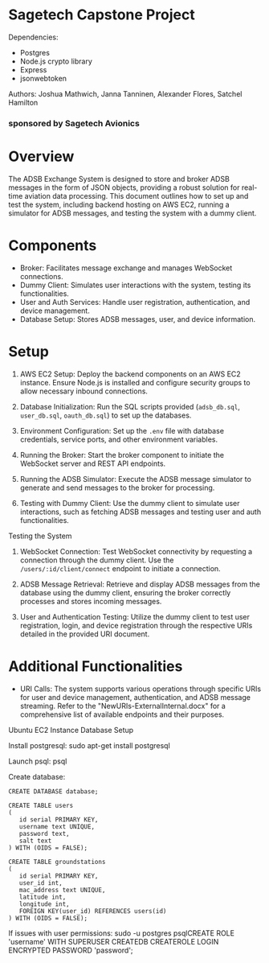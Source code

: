
# Sagetech Capstone Project

Dependencies:
- Postgres
- Node.js crypto library
- Express
- jsonwebtoken

Authors:
Joshua Mathwich,
Janna Tanninen,
Alexander Flores,
Satchel Hamilton
### sponsored by Sagetech Avionics

# Overview

The ADSB Exchange System is designed to store and broker ADSB messages in the form of JSON objects, providing a robust solution for real-time aviation data processing. This document outlines how to set up and test the system, including backend hosting on AWS EC2, running a simulator for ADSB messages, and testing the system with a dummy client.

# Components

- Broker: Facilitates message exchange and manages WebSocket connections.
- Dummy Client: Simulates user interactions with the system, testing its functionalities.
- User and Auth Services: Handle user registration, authentication, and device management.
- Database Setup: Stores ADSB messages, user, and device information.

# Setup

1. AWS EC2 Setup: Deploy the backend components on an AWS EC2 instance. Ensure Node.js is installed and configure security groups to allow necessary inbound connections.

2. Database Initialization: Run the SQL scripts provided (`adsb_db.sql`, `user_db.sql`, `oauth_db.sql`) to set up the databases.

3. Environment Configuration: Set up the `.env` file with database credentials, service ports, and other environment variables.

4. Running the Broker: Start the broker component to initiate the WebSocket server and REST API endpoints.

5. Running the ADSB Simulator: Execute the ADSB message simulator to generate and send messages to the broker for processing.

6. Testing with Dummy Client: Use the dummy client to simulate user interactions, such as fetching ADSB messages and testing user and auth functionalities.

Testing the System

1. WebSocket Connection: Test WebSocket connectivity by requesting a connection through the dummy client. Use the `/users/:id/client/connect` endpoint to initiate a connection.

2. ADSB Message Retrieval: Retrieve and display ADSB messages from the database using the dummy client, ensuring the broker correctly processes and stores incoming messages.

3. User and Authentication Testing: Utilize the dummy client to test user registration, login, and device registration through the respective URIs detailed in the provided URI document.

# Additional Functionalities

- URI Calls: The system supports various operations through specific URIs for user and device management, authentication, and ADSB message streaming. Refer to the "NewURIs-ExternalInternal.docx" for a comprehensive list of available endpoints and their purposes.

Ubuntu EC2 Instance Database Setup

Install postgresql:  sudo apt-get install postgresql

Launch psql: psql

Create database: 
```
CREATE DATABASE database;
```
```
CREATE TABLE users
(
   id serial PRIMARY KEY,
   username text UNIQUE,
   password text,
   salt text
) WITH (OIDS = FALSE);
```
```
CREATE TABLE groundstations
(
   id serial PRIMARY KEY,
   user_id int,
   mac_address text UNIQUE,
   latitude int,
   longitude int,
   FOREIGN KEY(user_id) REFERENCES users(id)
) WITH (OIDS = FALSE);
```

If issues with user permissions: sudo -u postgres psqlCREATE ROLE 'username' WITH SUPERUSER CREATEDB CREATEROLE LOGIN ENCRYPTED PASSWORD 'password';